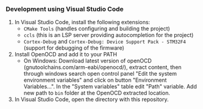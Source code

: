 ### Development using Visual Studio Code

1. In Visual Studio Code, install the following extensions:
    - `CMake Tools` (handles configuring and building the project)
    - `ccls` (this is an LSP server providing autocompletion for the project)
    - `Cortex-Debug` and `Cortex-Debug: Device Support Pack - STM32F4` (support for debugging of the firmware)
2. Install OpenOCD and add it to your PATH
    - On Windows: Download latest version of openOCD (gnutoolchains.com/arm-eabi/openocd/), extract content,
    then through windows search open control panel "Edit the system environment variables"
    and click on button "Environment Variables...". In the "System variables" table edit "Path" variable.
    Add new path to `bin` folder at the OpenOCD extracted location.
3. In Visual Studio Code, open the directory with this repository.
